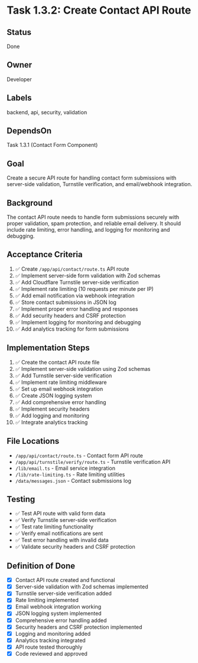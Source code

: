 # Task 1.3.2: Create Contact API Route

## Status
Done

## Owner
Developer

## Labels
backend, api, security, validation

## DependsOn
Task 1.3.1 (Contact Form Component)

## Goal
Create a secure API route for handling contact form submissions with server-side validation, Turnstile verification, and email/webhook integration.

## Background
The contact API route needs to handle form submissions securely with proper validation, spam protection, and reliable email delivery. It should include rate limiting, error handling, and logging for monitoring and debugging.

## Acceptance Criteria
1. ✅ Create `/app/api/contact/route.ts` API route
2. ✅ Implement server-side form validation with Zod schemas
3. ✅ Add Cloudflare Turnstile server-side verification
4. ✅ Implement rate limiting (10 requests per minute per IP)
5. ✅ Add email notification via webhook integration
6. ✅ Store contact submissions in JSON log
7. ✅ Implement proper error handling and responses
8. ✅ Add security headers and CSRF protection
9. ✅ Implement logging for monitoring and debugging
10. ✅ Add analytics tracking for form submissions

## Implementation Steps
1. ✅ Create the contact API route file
2. ✅ Implement server-side validation using Zod schemas
3. ✅ Add Turnstile server-side verification
4. ✅ Implement rate limiting middleware
5. ✅ Set up email webhook integration
6. ✅ Create JSON logging system
7. ✅ Add comprehensive error handling
8. ✅ Implement security headers
9. ✅ Add logging and monitoring
10. ✅ Integrate analytics tracking

## File Locations
- `/app/api/contact/route.ts` - Contact form API route
- `/app/api/turnstile/verify/route.ts` - Turnstile verification API
- `/lib/email.ts` - Email service integration
- `/lib/rate-limiting.ts` - Rate limiting utilities
- `/data/messages.json` - Contact submissions log

## Testing
- ✅ Test API route with valid form data
- ✅ Verify Turnstile server-side verification
- ✅ Test rate limiting functionality
- ✅ Verify email notifications are sent
- ✅ Test error handling with invalid data
- ✅ Validate security headers and CSRF protection

## Definition of Done
- [x] Contact API route created and functional
- [x] Server-side validation with Zod schemas implemented
- [x] Turnstile server-side verification added
- [x] Rate limiting implemented
- [x] Email webhook integration working
- [x] JSON logging system implemented
- [x] Comprehensive error handling added
- [x] Security headers and CSRF protection implemented
- [x] Logging and monitoring added
- [x] Analytics tracking integrated
- [x] API route tested thoroughly
- [x] Code reviewed and approved 